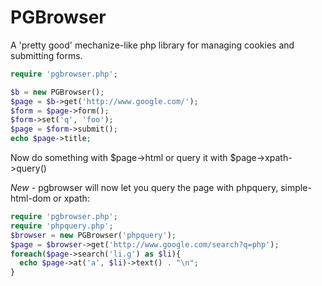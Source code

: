 PGBrowser
=========

A 'pretty good' mechanize-like php library for managing cookies and submitting forms.

```php
require 'pgbrowser.php';

$b = new PGBrowser();
$page = $b->get('http://www.google.com/');
$form = $page->form();
$form->set('q', 'foo');
$page = $form->submit();
echo $page->title;
```

Now do something with $page->html or query it with $page->xpath->query()

*New* - pgbrowser will now let you query the page with phpquery, simple-html-dom or xpath:

```php
require 'pgbrowser.php';
require 'phpquery.php';
$browser = new PGBrowser('phpquery');
$page = $browser->get('http://www.google.com/search?q=php');
foreach($page->search('li.g') as $li){
  echo $page->at('a', $li)->text() . "\n";
}
```

